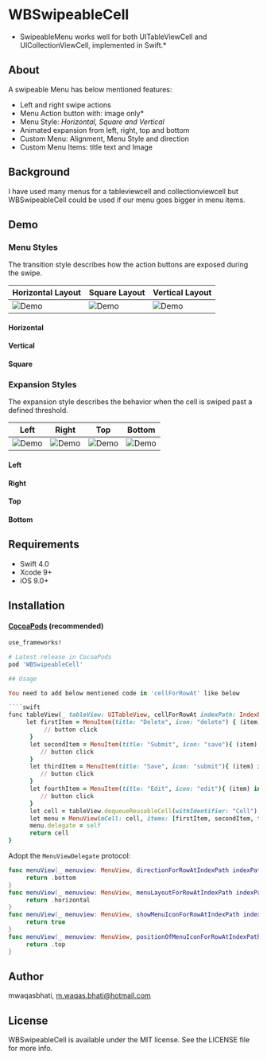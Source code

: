 # WBSwipeableCell


* SwipeableMenu works well for both UITableViewCell and UICollectionViewCell, implemented in Swift.*


## About

A swipeable Menu has below mentioned features:

* Left and right swipe actions
* Menu Action button with: image only*
* Menu Style: *Horizontal, Square and Vertical*
* Animated expansion from left, right, top and bottom
* Custom Menu: Alignment, Menu Style and direction
* Custom Menu Items: title text and Image

## Background

I have used many menus for a tableviewcell and collectionviewcell but WBSwipeableCell could be used if our menu goes bigger in menu items.

## Demo

### Menu Styles

The transition style describes how the action buttons are exposed during the swipe.

|             Horizontal Layout         |         Square Layout          | Vertical Layout | 
|---------------------------------|------------------------------|------------------------------|
|![Demo](https://github.com/mwaqasbhati/WBSwipeableCell/blob/master/Screenshots/horizontal-right.gif)|![Demo](https://github.com/mwaqasbhati/WBSwipeableCell/blob/master/Screenshots/square.gif)|![Demo](https://github.com/mwaqasbhati/WBSwipeableCell/blob/master/Screenshots/vertical.gif)

#### Horizontal 


#### Vertical 


#### Square 



### Expansion Styles

The expansion style describes the behavior when the cell is swiped past a defined threshold.

|             Left         |         Right          | Top | Bottom |
|---------------------------------|------------------------------|------------------------------|---------------------------------|
|![Demo](https://github.com/mwaqasbhati/WBSwipeableCell/blob/master/Screenshots/horizontal-left.gif)|![Demo](https://github.com/mwaqasbhati/WBSwipeableCell/blob/master/Screenshots/horizontal-right.gif)|![Demo](https://github.com/mwaqasbhati/WBSwipeableCell/blob/master/Screenshots/horizontal-top.gif)|![Demo](https://github.com/mwaqasbhati/WBSwipeableCell/blob/master/Screenshots/horizontal-bottom.gif)|

#### Left


#### Right


#### Top


#### Bottom


## Requirements

* Swift 4.0
* Xcode 9+
* iOS 9.0+

## Installation

#### [CocoaPods](http://cocoapods.org) (recommended)

````ruby
use_frameworks!

# Latest release in CocoaPods
pod 'WBSwipeableCell'

## Usage

You need to add below mentioned code in 'cellForRowAt' like below

````swift
func tableView(_ tableView: UITableView, cellForRowAt indexPath: IndexPath) -> UITableViewCell {
     let firstItem = MenuItem(title: "Delete", icon: "delete") { (item) in
          // button click
      }
      let secondItem = MenuItem(title: "Submit", icon: "save"){ (item) in
         // button click
      }
      let thirdItem = MenuItem(title: "Save", icon: "submit"){ (item) in
         // button click 
      }
      let fourthItem = MenuItem(title: "Edit", icon: "edit"){ (item) in
         // button click
      }
      let cell = tableView.dequeueReusableCell(withIdentifier: "Cell")
      let menu = MenuView(mCell: cell, items: [firstItem, secondItem, thirdItem, fourthItem], indexPath: indexPath)
      menu.delegate = self
      return cell
}
````

Adopt the `MenuViewDelegate` protocol:

````swift
func menuView(_ menuview: MenuView, directionForRowAtIndexPath indexPath: IndexPath) -> Direction {
     return .bottom
}
func menuView(_ menuview: MenuView, menuLayoutForRowAtIndexPath indexPath: IndexPath) -> MenuLayout {
     return .horizontal
}
func menuView(_ menuview: MenuView, showMenuIconForRowAtIndexPath indexPath: IndexPath) -> Bool {
     return true
}
func menuView(_ menuview: MenuView, positionOfMenuIconForRowAtIndexPath indexPath: IndexPath) -> Direction {
     return .top
}
````


## Author

mwaqasbhati, m.waqas.bhati@hotmail.com

## License

WBSwipeableCell is available under the MIT license. See the LICENSE file for more info.
